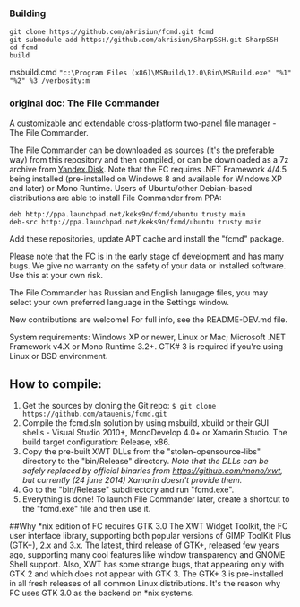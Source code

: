 ### Building

```
git clone https://github.com/akrisiun/fcmd.git fcmd
git submodule add https://github.com/akrisiun/SharpSSH.git SharpSSH
cd fcmd
build
```
msbuild.cmd
`
"c:\Program Files (x86)\MSBuild\12.0\Bin\MSBuild.exe" "%1" "%2" %3 /verbosity:m
`

### original doc: The File Commander

A customizable and extendable cross-platform two-panel file manager - The File Commander.

The File Commander can be downloaded as sources (it's the preferable way) from this repository and then compiled, or can be downloaded as a 7z archive from [Yandex.Disk](https://yadi.sk/d/XNZXI4MkTucdB). Note that the FC requires .NET Framework 4/4.5 being installed (pre-installed on Windows 8 and available for Windows XP and later) or Mono Runtime. Users of Ubuntu/other Debian-based distributions are able to install File Commander from PPA:

    deb http://ppa.launchpad.net/keks9n/fcmd/ubuntu trusty main 
    deb-src http://ppa.launchpad.net/keks9n/fcmd/ubuntu trusty main 
  
Add these repositories, update APT cache and install the "fcmd" package.

Please note that the FC is in the early stage of development and has many bugs. We give no warranty on the safety of your data or installed software. Use this at your own risk.

The File Commander has Russian and English lanugage files, you may select your own preferred language in the Settings window.

New contributions are welcome! For full info, see the README-DEV.md file.

System requirements: Windows XP or newer, Linux or Mac; Microsoft .NET Framework v4.X or Mono Runtime 3.2+. GTK# 3 is required if you're using Linux or BSD environment.

## How to compile:

1. Get the sources by cloning the Git repo: `$ git clone https://github.com/atauenis/fcmd.git`
2. Compile the fcmd.sln solution by using msbuild, xbuild or their GUI shells - Visual Studio 2010+, MonoDevelop 4.0+ or Xamarin Studio. The build target configuration: Release, x86.
3. Copy the pre-built XWT DLLs from the "stolen-opensource-libs" directory to the "bin/Release" directory.
   *Note that the DLLs can be safely replaced by official binaries from https://github.com/mono/xwt, but currently (24 june 2014) Xamarin doesn't provide them.*
4. Go to the "bin/Release" subdirectory and run "fcmd.exe".
5. Everything is done! To launch File Commander later, create a shortcut to the "fcmd.exe" file and then use it.

##Why *nix edition of FC requires GTK 3.0
The XWT Widget Toolkit, the FC user interface library, supporting both popular versions of GIMP ToolKit Plus (GTK+), 2.x and 3.x. The latest, third release of GTK+, released few years ago, supporting many cool features like window transparency and GNOME Shell support. Also, XWT has some strange bugs, that appearing only with GTK 2 and which does not appear with GTK 3. The GTK+ 3 is pre-installed in all fresh releases of all common Linux distributions. It's the reason why FC uses GTK 3.0 as the backend on *nix systems.